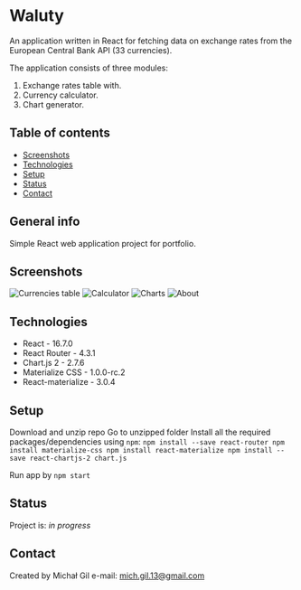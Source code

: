 # Waluty
 An application written in React for fetching data on exchange rates from the European Central Bank API (33 currencies).

The application consists of three modules:
1. Exchange rates table with.
2. Currency calculator.
3. Chart generator.

## Table of contents

 * [Screenshots](#Screenshots)
 * [Technologies](#Technologies)
 * [Setup](#Setup)
 * [Status](#Status)
 * [Contact](#Contact)

## General info
Simple React web application project for portfolio.

## Screenshots
![Currencies table](https://i.ibb.co/PG5R5Fg/table2.png "Currencies table")
![Calculator](https://i.ibb.co/HqVcDTr/calc.png "Calculator")
![Charts](https://i.ibb.co/Mk9T3Nx/charts.png "Charts")
![About](https://i.ibb.co/R0nD643/about.png "About")

## Technologies
* React - 16.7.0
* React Router - 4.3.1
* Chart.js 2 - 2.7.6
* Materialize CSS - 1.0.0-rc.2
* React-materialize - 3.0.4

## Setup
   Download and unzip repo
   Go to unzipped folder
   Install all the required packages/dependencies using `npm`:
   `npm install --save react-router
    npm install materialize-css
    npm install react-materialize
    npm install --save react-chartjs-2 chart.js`
   
   Run app by `npm start`

## Status
Project is: _in progress_

## Contact
Created by Michał Gil
e-mail: mich.gil.13@gmail.com


